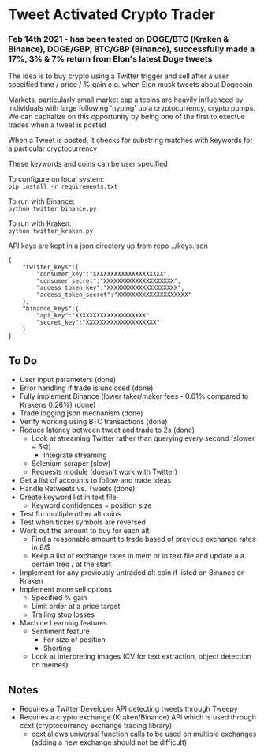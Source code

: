 # Tweet Activated Crypto Trader

### Feb 14th 2021 - has been tested on DOGE/BTC (Kraken & Binance), DOGE/GBP, BTC/GBP (Binance), successfully made a 17%, 3% & 7% return from Elon's latest Doge tweets

The idea is to buy crypto using a Twitter trigger and sell after a user specified time / price / % gain e.g. when Elon musk tweets about Dogecoin

Markets, particularly small market cap altcoins are heavily influenced by individuals with large following 'hyping' up a cryptocurrency, crypto pumps. We can capitalize on this opportunity by being one of the first to exectue trades when a tweet is posted

When a Tweet is posted, it checks for substring matches with keywords for a particular cryptocurrency

These keywords and coins can be user specified

To configure on local system: \
`pip install -r requirements.txt`

To run with Binance: \
`python twitter_binance.py`

To run with Kraken: \
`python twitter_kraken.py` 

API keys are kept in a json directory up from repo ../keys.json
```
{
    "twitter_keys":{
        "consumer_key":"XXXXXXXXXXXXXXXXXXXX",
        "consumer_secret":"XXXXXXXXXXXXXXXXXXXX",
        "access_token_key":"XXXXXXXXXXXXXXXXXXXX",
        "access_token_secret":"XXXXXXXXXXXXXXXXXXXX"
    },
    "binance_keys":{
        "api_key":"XXXXXXXXXXXXXXXXXXXX",
        "secret_key":"XXXXXXXXXXXXXXXXXXXX"
    }
}
```

## To Do
- User input parameters (done)
- Error handling if trade is unclosed (done)
- Fully implement Binance (lower taker/maker fees - 0.01% compared to Krakens 0.26%) (done)
- Trade logging json mechanism (done)
- Verify working using BTC transactions (done)
- Reduce latency between tweet and trade to 2s (done)
	- Look at streaming Twitter rather than querying every second (slower ~ 5s))
		- Integrate streaming
	- Selenium scraper (slow)
	- Requests module (doesn't work with Twitter)
- Get a list of accounts to follow and trade ideas
- Handle Retweets vs. Tweets (done)
- Create keyword list in text file
	- Keyword confidences = position size
- Test for multiple other alt coins
- Test when ticker symbols are reversed
- Work out the amount to buy for each alt
	- Find a reasonable amount to trade based of previous exchange rates in £/$
	- Keep a list of exchange rates in mem or in text file and update a a certain freq / at the start
- Implement for any  previously untraded alt coin if listed on Binance or Kraken
- Implement more sell options
	- Specified % gain
	- Limit order at a price target
	- Trailing stop losses
- Machine Learning features
	- Sentiment feature
		- For size of position 
		- Shorting
	- Look at interpreting images (CV for text extraction, object detection on memes)


## Notes
- Requires a Twitter Developer API detecting tweets through Tweepy
- Requires a crypto exchange (Kraken/Binance) API which is used through ccxt (cryptocurrency exchange trading library)
	- ccxt allows universal function calls to be used on multiple exchanges (adding a new exchange should not be difficult)

